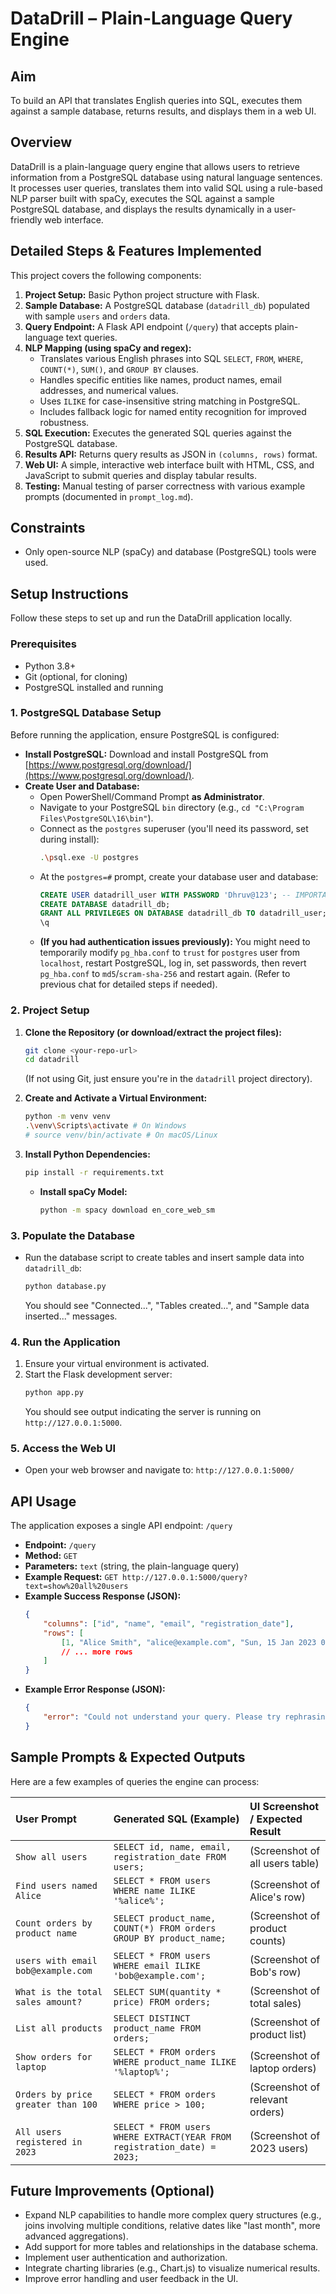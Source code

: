 # DataDrill – Plain-Language Query Engine

## Aim

To build an API that translates English queries into SQL, executes them against a sample database, returns results, and displays them in a web UI.

## Overview

DataDrill is a plain-language query engine that allows users to retrieve information from a PostgreSQL database using natural language sentences. It processes user queries, translates them into valid SQL using a rule-based NLP parser built with spaCy, executes the SQL against a sample PostgreSQL database, and displays the results dynamically in a user-friendly web interface.

## Detailed Steps & Features Implemented

This project covers the following components:

1.  **Project Setup:** Basic Python project structure with Flask.
2.  **Sample Database:** A PostgreSQL database (`datadrill_db`) populated with sample `users` and `orders` data.
3.  **Query Endpoint:** A Flask API endpoint (`/query`) that accepts plain-language text queries.
4.  **NLP Mapping (using spaCy and regex):**
    * Translates various English phrases into SQL `SELECT`, `FROM`, `WHERE`, `COUNT(*)`, `SUM()`, and `GROUP BY` clauses.
    * Handles specific entities like names, product names, email addresses, and numerical values.
    * Uses `ILIKE` for case-insensitive string matching in PostgreSQL.
    * Includes fallback logic for named entity recognition for improved robustness.
5.  **SQL Execution:** Executes the generated SQL queries against the PostgreSQL database.
6.  **Results API:** Returns query results as JSON in `(columns, rows)` format.
7.  **Web UI:** A simple, interactive web interface built with HTML, CSS, and JavaScript to submit queries and display tabular results.
8.  **Testing:** Manual testing of parser correctness with various example prompts (documented in `prompt_log.md`).

## Constraints

* Only open-source NLP (spaCy) and database (PostgreSQL) tools were used.

## Setup Instructions

Follow these steps to set up and run the DataDrill application locally.

### Prerequisites

* Python 3.8+
* Git (optional, for cloning)
* PostgreSQL installed and running

### 1. PostgreSQL Database Setup

Before running the application, ensure PostgreSQL is configured:

* **Install PostgreSQL:** Download and install PostgreSQL from [https://www.postgresql.org/download/](https://www.postgresql.org/download/).
* **Create User and Database:**
    * Open PowerShell/Command Prompt **as Administrator**.
    * Navigate to your PostgreSQL `bin` directory (e.g., `cd "C:\Program Files\PostgreSQL\16\bin"`).
    * Connect as the `postgres` superuser (you'll need its password, set during install):
        ```bash
        .\psql.exe -U postgres
        ```
    * At the `postgres=#` prompt, create your database user and database:
        ```sql
        CREATE USER datadrill_user WITH PASSWORD 'Dhruv@123'; -- IMPORTANT: Use your actual strong password here
        CREATE DATABASE datadrill_db;
        GRANT ALL PRIVILEGES ON DATABASE datadrill_db TO datadrill_user;
        \q
        ```
    * **(If you had authentication issues previously):** You might need to temporarily modify `pg_hba.conf` to `trust` for `postgres` user from `localhost`, restart PostgreSQL, log in, set passwords, then revert `pg_hba.conf` to `md5`/`scram-sha-256` and restart again. (Refer to previous chat for detailed steps if needed).

### 2. Project Setup

1.  **Clone the Repository (or download/extract the project files):**
    ```bash
    git clone <your-repo-url>
    cd datadrill
    ```
    (If not using Git, just ensure you're in the `datadrill` project directory).

2.  **Create and Activate a Virtual Environment:**
    ```bash
    python -m venv venv
    .\venv\Scripts\activate # On Windows
    # source venv/bin/activate # On macOS/Linux
    ```

3.  **Install Python Dependencies:**
    ```bash
    pip install -r requirements.txt
    ```
    * **Install spaCy Model:**
        ```bash
        python -m spacy download en_core_web_sm
        ```

### 3. Populate the Database

* Run the database script to create tables and insert sample data into `datadrill_db`:
    ```bash
    python database.py
    ```
    You should see "Connected...", "Tables created...", and "Sample data inserted..." messages.

### 4. Run the Application

1.  Ensure your virtual environment is activated.
2.  Start the Flask development server:
    ```bash
    python app.py
    ```
    You should see output indicating the server is running on `http://127.0.0.1:5000`.

### 5. Access the Web UI

* Open your web browser and navigate to: `http://127.0.0.1:5000/`

## API Usage

The application exposes a single API endpoint: `/query`

* **Endpoint:** `/query`
* **Method:** `GET`
* **Parameters:** `text` (string, the plain-language query)
* **Example Request:** `GET http://127.0.0.1:5000/query?text=show%20all%20users`
* **Example Success Response (JSON):**
    ```json
    {
        "columns": ["id", "name", "email", "registration_date"],
        "rows": [
            [1, "Alice Smith", "alice@example.com", "Sun, 15 Jan 2023 00:00:00 GMT"],
            // ... more rows
        ]
    }
    ```
* **Example Error Response (JSON):**
    ```json
    {
        "error": "Could not understand your query. Please try rephrasing."
    }
    ```

## Sample Prompts & Expected Outputs

Here are a few examples of queries the engine can process:

| User Prompt                         | Generated SQL (Example)                                                                  | UI Screenshot / Expected Result |
| :---------------------------------- | :--------------------------------------------------------------------------------------- | :------------------------------ |
| `Show all users`                    | `SELECT id, name, email, registration_date FROM users;`                                  | (Screenshot of all users table) |
| `Find users named Alice`            | `SELECT * FROM users WHERE name ILIKE '%alice%';`                                        | (Screenshot of Alice's row)     |
| `Count orders by product name`      | `SELECT product_name, COUNT(*) FROM orders GROUP BY product_name;`                       | (Screenshot of product counts)  |
| `users with email bob@example.com`  | `SELECT * FROM users WHERE email ILIKE 'bob@example.com';`                               | (Screenshot of Bob's row)       |
| `What is the total sales amount?`   | `SELECT SUM(quantity * price) FROM orders;`                                              | (Screenshot of total sales)     |
| `List all products`                 | `SELECT DISTINCT product_name FROM orders;`                                              | (Screenshot of product list)    |
| `Show orders for laptop`            | `SELECT * FROM orders WHERE product_name ILIKE '%laptop%';`                              | (Screenshot of laptop orders)   |
| `Orders by price greater than 100`  | `SELECT * FROM orders WHERE price > 100;`                                                | (Screenshot of relevant orders) |
| `All users registered in 2023`      | `SELECT * FROM users WHERE EXTRACT(YEAR FROM registration_date) = 2023;`                 | (Screenshot of 2023 users)      |


## Future Improvements (Optional)

* Expand NLP capabilities to handle more complex query structures (e.g., joins involving multiple conditions, relative dates like "last month", more advanced aggregations).
* Add support for more tables and relationships in the database schema.
* Implement user authentication and authorization.
* Integrate charting libraries (e.g., Chart.js) to visualize numerical results.
* Improve error handling and user feedback in the UI.
